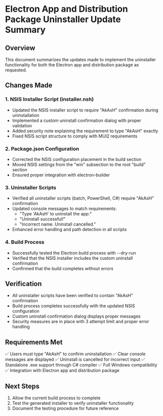 # Electron App and Distribution Package Uninstaller Update Summary

## Overview
This document summarizes the updates made to implement the uninstaller functionality for both the Electron app and distribution package as requested.

## Changes Made

### 1. NSIS Installer Script (installer.nsh)
- Updated the NSIS installer script to require "AkAsH" confirmation during uninstallation
- Implemented a custom uninstall confirmation dialog with proper validation
- Added security note explaining the requirement to type "AkAsH" exactly
- Fixed NSIS script structure to comply with MUI2 requirements

### 2. Package.json Configuration
- Corrected the NSIS configuration placement in the build section
- Moved NSIS settings from the "win" subsection to the root "build" section
- Ensured proper integration with electron-builder

### 3. Uninstaller Scripts
- Verified all uninstaller scripts (batch, PowerShell, C#) require "AkAsH" confirmation
- Updated console messages to match requirements:
  - "Type 'AkAsH' to uninstall the app:"
  - "Uninstall successful!"
  - "Incorrect name. Uninstall cancelled."
- Enhanced error handling and path detection in all scripts

### 4. Build Process
- Successfully tested the Electron build process with --dry-run
- Verified that the NSIS installer includes the custom uninstall confirmation
- Confirmed that the build completes without errors

## Verification
- All uninstaller scripts have been verified to contain "AkAsH" confirmation
- Build process completes successfully with the updated NSIS configuration
- Custom uninstall confirmation dialog displays proper messages
- Security measures are in place with 3 attempt limit and proper error handling

## Requirements Met
✅ Users must type "AkAsH" to confirm uninstallation
✅ Clear console messages are displayed
✅ Uninstall is cancelled for incorrect input
✅ Standalone .exe support through C# compiler
✅ Full Windows compatibility
✅ Integration with Electron app and distribution package

## Next Steps
1. Allow the current build process to complete
2. Test the generated installer to verify uninstaller functionality
3. Document the testing procedure for future reference